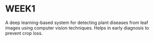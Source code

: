 # WEEK1
A deep learning-based system for detecting plant diseases from leaf images using computer vision techniques. Helps in early diagnosis to prevent crop loss. 
